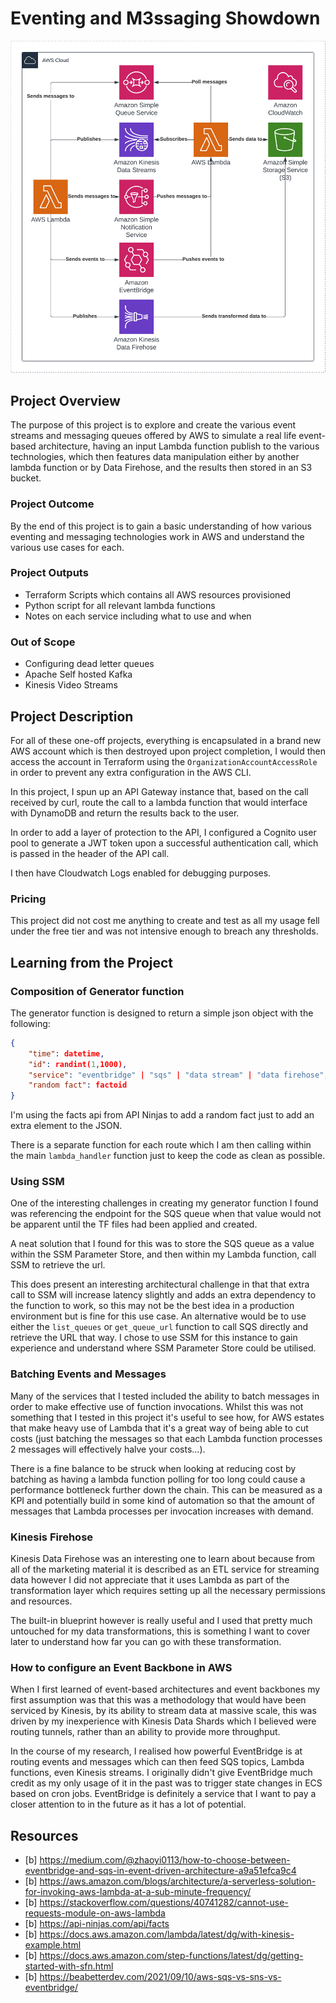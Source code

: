 # Eventing and M3ssaging Showdown
![Eventing Architecture](./04%20-%20Eventing%20and%20Messaging%20Showdown%20-%20Page%201.png)
## Project Overview
The purpose of this project is to explore and create the various event streams and messaging queues offered by AWS to simulate a real life event-based architecture, having an input Lambda function publish to the various technologies, which then features data manipulation either by another lambda function or by Data Firehose, and the results then stored in an S3 bucket.
### Project Outcome
By the end of this project is to gain a basic understanding of how various eventing and messaging technologies work in AWS and understand the various use cases for each.
### Project Outputs
- Terraform Scripts which contains all AWS resources provisioned
- Python script for all relevant lambda functions
- Notes on each service including what to use and when
### Out of Scope
- Configuring dead letter queues
- Apache Self hosted Kafka
- Kinesis Video Streams

## Project Description

For all of these one-off projects, everything is encapsulated in a brand new AWS account which is then destroyed upon project completion, I would then access the account in Terraform using the `OrganizationAccountAccessRole` in order to prevent any extra configuration in the AWS CLI.

In this project, I spun up an API Gateway instance that, based on the call received by curl, route the call to a lambda function that would interface with DynamoDB and return the results back to the user.

In order to add a layer of protection to the API, I configured a Cognito user pool to generate a JWT token upon a successful authentication call, which is passed in the header of the API call.

I then have Cloudwatch Logs enabled for debugging purposes.

### Pricing
This project did not cost me anything to create and test as all my usage fell under the free tier and was not intensive enough to breach any thresholds.

## Learning from the Project

### Composition of Generator function
The generator function is designed to return a simple json object with the following:
```json
{
	"time": datetime,
	"id": randint(1,1000),
	"service": "eventbridge" | "sqs" | "data stream" | "data firehose",
	"random fact": factoid
}
```

I'm using the facts api from API Ninjas to add a random fact just to add an extra element to the JSON.

There is a separate function for each route which I am then calling within the main `lambda_handler` function just to keep the code as clean as possible.

### Using SSM
One of the interesting challenges in creating my generator function I found was referencing the endpoint for the SQS queue when that value would not be apparent until the TF files had been applied and created.

A neat solution that I found for this was to store the SQS queue as a value within the SSM Parameter Store, and then within my Lambda function, call SSM to retrieve the url. 

This does present an interesting architectural challenge in that that extra call to SSM will increase latency slightly and adds an extra dependency to the function to work, so this may not be the best idea in a production environment but is fine for this use case. An alternative would be to use either the `list_queues` or `get_queue_url` function to call SQS directly and retrieve the URL that way. I chose to use SSM for this instance to gain experience and understand where SSM Parameter Store could be utilised.
### Batching Events and Messages
Many of the services that I tested included the ability to batch messages in order to make effective use of function invocations. Whilst this was not something that I tested in this project it's useful to see how, for AWS estates that make heavy use of Lambda that it's a great way of being able to cut costs (just batching the messages so that each Lambda function processes 2 messages will effectively halve your costs...).

There is a fine balance to be struck when looking at reducing cost by batching as having a lambda function polling for too long could cause a performance bottleneck further down the chain. This can be measured as a KPI and potentially build in some kind of automation so that the amount of messages that Lambda processes per invocation increases with demand.

### Kinesis Firehose
Kinesis Data Firehose was an interesting one to learn about because from all of the marketing material it is described as an ETL service for streaming data however I did not appreciate that it uses Lambda as part of the transformation layer which requires setting up all the necessary permissions and resources.

The built-in blueprint however is really useful and I used that pretty much untouched for my data transformations, this is something I want to cover later to understand how far you can go with these transformation.

### How to configure an Event Backbone in AWS
When I first learned of event-based architectures and event backbones my first assumption was that this was a methodology that would have been serviced by Kinesis, by its ability to stream data at massive scale, this was driven by my inexperience with Kinesis Data Shards which I believed were routing tunnels, rather than an ability to provide more throughput.

In the course of my research, I realised how powerful EventBridge is at routing events and messages which can then feed SQS topics, Lambda functions, even Kinesis streams. I originally didn't give EventBridge much credit as my only usage of it in the past was to trigger state changes in ECS based on cron jobs. EventBridge is definitely a service that I want to pay a closer attention to in the future as it has a lot of potential.

## Resources
- [b] https://medium.com/@zhaoyi0113/how-to-choose-between-eventbridge-and-sqs-in-event-driven-architecture-a9a51efca9c4
- [b] https://aws.amazon.com/blogs/architecture/a-serverless-solution-for-invoking-aws-lambda-at-a-sub-minute-frequency/
- [b] https://stackoverflow.com/questions/40741282/cannot-use-requests-module-on-aws-lambda
- [b] https://api-ninjas.com/api/facts
- [b] https://docs.aws.amazon.com/lambda/latest/dg/with-kinesis-example.html
- [b] https://docs.aws.amazon.com/step-functions/latest/dg/getting-started-with-sfn.html
- [b] https://beabetterdev.com/2021/09/10/aws-sqs-vs-sns-vs-eventbridge/